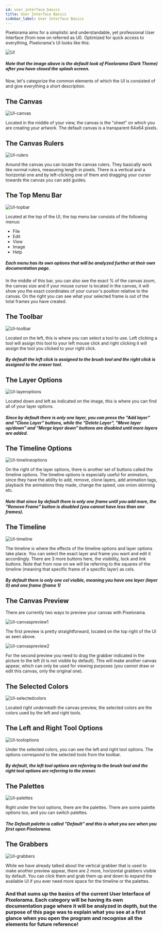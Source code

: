 ```yaml
---
id: user_interface_basics
title: User Interface Basics
sidebar_label: User Interface Basics
---
```


Pixelorama aims for a simplistic and understandable, yet professional User Interface (from now on referred as UI). Optimized for quick access to everything, Pixelorama's UI looks like this:

![UI](assets/ui.png)

##### Note that the image above is the default look of Pixelorama (Dark Theme) after you have closed the splash screen.

Now, let's categorize the common elements of which the UI is consisted of and give everything a short description.

## The Canvas

![UI-canvas](assets/ui-canvas.png)


Located in the middle of your view, the canvas is the "sheet" on which you are creating your artwork. The default canvas is a transparent 64x64 pixels.

## The Canvas Rulers

![UI-rulers](assets/ui-ruler.png)

Around the canvas you can locate the canvas rulers. They basically work like normal rulers, measuring length in pixels. There is a vertical and a horizontal one and by left-clicking one of them and dragging your cursor towards the canvas you can add guides.

## The Top Menu Bar

![UI-topbar](assets/ui-topbarmenu.png)

Located at the top of the UI, the top menu bar consists of the following menus:

- File
- Edit
- View
- Image
- Help 

##### Each menu has its own options that will be analyzed further at their own documentation page.

In the middle of this bar, you can also see the exact % of the canvas zoom, the canvas size and if your mouse cursor is located in the canvas, it will show you the exact coordinates of your cursor's position relative to the canvas. On the right you can see what your selected frame is out of the total frames you have created.

## The Toolbar

![UI-toolbar](assets/ui-toolbar.png)

Located on the left, this is where you can select a tool to use. Left clicking a tool will assign this tool to your left mouse click and right clicking it will assign the tool you clicked to your right click. 

##### By default the left click is assigned to the brush tool and the right click is assigned to the eraser tool.

## The Layer Options

![UI-layeroptions](assets/ui-layeroptions.png)

Located down and left as indicated on the image, this is where you can find all of your layer options. 

##### Since by default there is only one layer, you can press the "Add layer" and "Clone Layer" buttons, while the "Delete Layer", "Move layer up/down" and "Merge layer down" buttons are disabled until more layers are added.

## The Timeline Options

![UI-timelineoptions](assets/ui-timelineoptions.png)

On the right of the layer options, there is another set of buttons called the timeline options. The timeline options is especially useful for animators, since they have the ability to add, remove, clone layers, add animation tags, playback the animations they made, change the speed, use onion skinning etc. 

##### Note that since by default there is only one frame until you add more, the "Remove Frame" button is disabled (you cannot have less than one frames).

## The Timeline

![UI-timeline](assets/ui-timeline.png)

The timeline is where the effects of the timeline options and layer options take place. You can select the exact layer and frame you want and edit it accordingly. There are 3 more buttons here, the visibility, lock and link buttons. Note that from now on we will be referring to the squares of the timeline (meaning that specific frame of a specific layer) as cels.

##### By default there is only one cel visible, meaning you have one layer (layer 0) and one frame (frame 1)

## The Canvas Preview

There are currently two ways to preview your canvas with Pixelorama.

![UI-canvaspreview1](assets/ui-preview1.png)

The first preview is pretty straightforward, located on the top right of the UI as seen above. 

![UI-canvaspreview2](assets/ui-preview2.png)

For the second preview you need to drag the grabber indicated in the picture to the left (it is not visible by default). This will make another canvas appear, which can only be used for viewing purposes (you cannot draw or edit this canvas, only the original one).

## The Selected Colors

![UI-selectedcolors](assets/ui-selectedcolors.png)

Located right underneath the canvas preview, the selected colors are the colors used by the left and right tools. 

## The Left and Right Tool Options

![UI-tooloptions](assets/ui-tooloptions.png)

Under the selected colors, you can see the left and right tool options. The options correspond to the selected tools from the toolbar.

##### By default, the left tool options are referring to the brush tool and the right tool options are referring to the eraser.

## The Palettes

![UI-palettes](assets/ui-palettes.png)

Right under the tool options, there are the palettes. There are some palette options too, and you can switch palettes.

##### The Default palette is called "Default" and this is what you see when you first open Pixelorama.

## The Grabbers

![UI-grabbers](assets/ui-grabbers.png)

While we have already talked about the vertical grabber that is used to make another preview appear, there are 2 more, horizontal grabbers visible by default. You can click them and grab them up and down to expand the available UI if you ever need more space for the timeline or the palettes. 

### And that sums up the basics of the current User Interface of Pixelorama. Each category will be having its own documentation page where it will be analyzed in depth, but the purpose of this page was to explain what you see at a first glance when you open the program and recognise all the elements for future reference!






